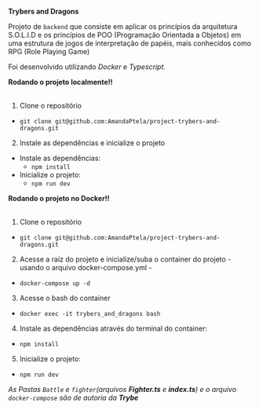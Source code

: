   <strong> Trybers and Dragons </strong><br />

Projeto de `backend` que consiste em aplicar os princípios da arquitetura S.O.L.I.D e os princípios de POO (Programação Orientada a Objetos) em uma estrutura de jogos de interpretação de papéis, mais conhecidos como RPG (Role Playing Game)

Foi desenvolvido utilizando _Docker_ e _Typescript_.

  <summary><strong>Rodando o projeto localmente‼️ </strong></summary><br />
  
  1. Clone o repositório
   - `git clone git@github.com:AmandaPtela/project-trybers-and-dragons.git`
    
  2. Instale as dependências e inicialize o projeto
  - Instale as dependências:
    - `npm install`
  - Inicialize o projeto:
    - `npm run dev` 
  
  <summary><strong>Rodando o projeto no Docker‼️ </strong></summary><br />
  
  1. Clone o repositório
   - `git clone git@github.com:AmandaPtela/project-trybers-and-dragons.git`
  
  2. Acesse a raíz do projeto e inicialize/suba o container do projeto - usando o arquivo docker-compose.yml -
   - `docker-compose up -d`
     
  3. Acesse o bash do container
   - `docker exec -it trybers_and_dragons bash`
  4. Instale as dependências através do terminal do container:
   - `npm install`
  5. Inicialize o projeto:
   - `npm run dev`
  
*As Pastas `Battle` e `fighter`(arquivos **_Fighter.ts_** e **_index.ts_**) e o arquivo `docker-compose` são de autoria da **Trybe***